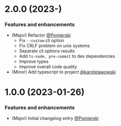 # 2.0.0 (2023-)

### Features and enhancements
- (Major) Refactor [@Pomierski](https://github.com/Pomierski)
  - Fix `--custom` cli option
  - Fix CRLF problem on unix systems
  - Separate cli options results
  - Add `ts-node, pre-commit` to dev dependencies
  - Improve types
  - Improve overall code quality
- (Minor) Add typescript to project [@karolstawowski](https://github.com/karolstawowski)

# 1.0.0 (2023-01-26)

### Features and enhancements
- (Major) Initial changelog entry [@Pomierski](https://github.com/Pomierski)